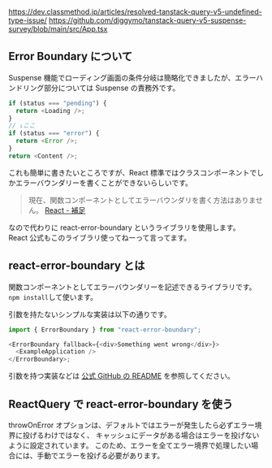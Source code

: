 https://dev.classmethod.jp/articles/resolved-tanstack-query-v5-undefined-type-issue/
https://github.com/diggymo/tanstack-query-v5-suspense-survey/blob/main/src/App.tsx

## Error Boundary について

Suspense 機能でローディング画面の条件分岐は簡略化できましたが、エラーハンドリング部分については Suspense の責務外です。

```js
if (status === "pending") {
  return <Loading />;
}
// ↓ここ
if (status === "error") {
  return <Error />;
}
return <Content />;
```

これも簡単に書きたいところですが、React 標準ではクラスコンポーネントでしかエラーバウンダリーを書くことができないらしいです。

> 現在、関数コンポーネントとしてエラーバウンダリを書く方法はありません。
> [React - 補足](https://ja.react.dev/reference/react/Component#catching-rendering-errors-with-an-error-boundary)

なので代わりに react-error-boundary というライブラリを使用します。  
React 公式もこのライブラリ使ってねーって言ってます。

## react-error-boundary とは

関数コンポーネントとしてエラーバウンダリーを記述できるライブラリです。  
`npm install`して使います。

引数を持たないシンプルな実装は以下の通りです。

```js
import { ErrorBoundary } from "react-error-boundary";

<ErrorBoundary fallback={<div>Something went wrong</div>}>
  <ExampleApplication />
</ErrorBoundary>;
```

引数を持つ実装などは [公式 GitHub の README](https://github.com/bvaughn/react-error-boundary) を参照してください。

## ReactQuery で react-error-boundary を使う

throwOnError オプションは、デフォルトではエラーが発生したら必ずエラー境界に投げるわけではなく、
キャッシュにデータがある場合はエラーを投げないように設定されています。
このため、エラーを全てエラー境界で処理したい場合には、手動でエラーを投げる必要があります。
